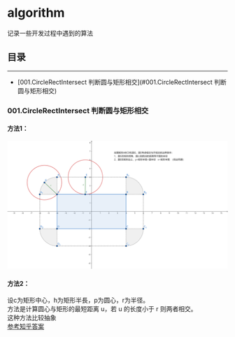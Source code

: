 # algorithm
记录一些开发过程中遇到的算法
## 目录 <br>
****
* [001.CircleRectIntersect 判断圆与矩形相交](#001.CircleRectIntersect 判断圆与矩形相交)


### 001.CircleRectIntersect 判断圆与矩形相交
#### 方法1：<br>
![image](Assets/001CircleRectIntersect/geogebra-export.png)
  
#### 方法2：<br>
设c为矩形中心，h为矩形半長，p为圆心，r为半径。<br>
方法是计算圆心与矩形的最短距离 u，若 u 的长度小于 r 则两者相交。<br>
这种方法比较抽象<br>
[参考知乎答案](https://www.zhihu.com/question/24251545) <br>
